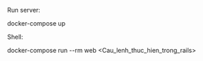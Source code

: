 Run server:

docker-compose up

Shell:

docker-compose run --rm web <Cau_lenh_thuc_hien_trong_rails>
